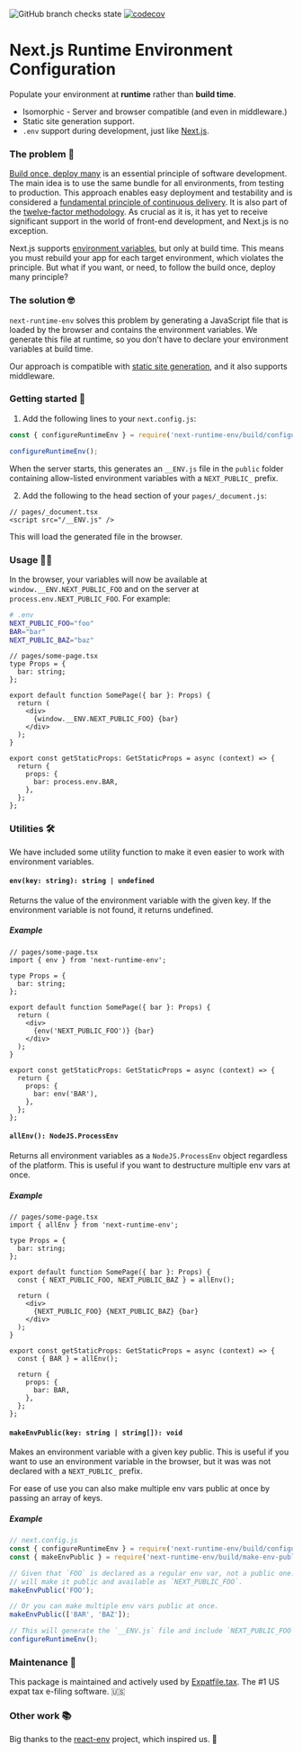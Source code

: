 ![GitHub branch checks state][build-url] [![codecov][cov-img]][cov-url]

# Next.js Runtime Environment Configuration

Populate your environment at **runtime** rather than **build time**.

- Isomorphic - Server and browser compatible (and even in middleware.)
- Static site generation support.
- `.env` support during development, just like [Next.js][nextjs-env-vars-order].

### The problem 🤔

[Build once, deploy many][build-once-deploy-many-link] is an essential principle
of software development. The main idea is to use the same bundle for all
environments, from testing to production. This approach enables easy deployment
and testability and is considered a
[fundamental principle of continuous delivery][fundamental-principle-link]. It
is also part of the [twelve-factor methodology][twelve-factor-link]. As crucial
as it is, it has yet to receive significant support in the world of front-end
development, and Next.js is no exception.

Next.js supports [environment variables][nextjs-env-vars], but only at
build time. This means you must rebuild your app for each target environment,
which violates the principle. But what if you want, or need, to follow the build
once, deploy many principle?

### The solution 🤓

`next-runtime-env` solves this problem by generating a JavaScript file that is
loaded by the browser and contains the environment variables. We generate this
file at runtime, so you don't have to declare your environment variables at
build time.

Our approach is compatible with
[static site generation][static-generation-link], and it also supports
middleware.

### Getting started 🚀

1. Add the following lines to your `next.config.js`:

```js
const { configureRuntimeEnv } = require('next-runtime-env/build/configure');

configureRuntimeEnv();
```

When the server starts, this generates an `__ENV.js` file in the `public` folder
containing allow-listed environment variables with a `NEXT_PUBLIC_` prefix.

2. Add the following to the head section of your `pages/_document.js`:

```tsx
// pages/_document.tsx
<script src="/__ENV.js" />
```

This will load the generated file in the browser.

### Usage 🧑‍💻

In the browser, your variables will now be available at
`window.__ENV.NEXT_PUBLIC_FOO` and on the server at
`process.env.NEXT_PUBLIC_FOO`. For example:

```bash
# .env
NEXT_PUBLIC_FOO="foo"
BAR="bar"
NEXT_PUBLIC_BAZ="baz"
```

```tsx
// pages/some-page.tsx
type Props = {
  bar: string;
};

export default function SomePage({ bar }: Props) {
  return (
    <div>
      {window.__ENV.NEXT_PUBLIC_FOO} {bar}
    </div>
  );
}

export const getStaticProps: GetStaticProps = async (context) => {
  return {
    props: {
      bar: process.env.BAR,
    },
  };
};
```

### Utilities 🛠

We have included some utility function to make it even easier to work with
environment variables.

#### `env(key: string): string | undefined`

Returns the value of the environment variable with the given key. If the
environment variable is not found, it returns undefined.

##### Example

```tsx
// pages/some-page.tsx
import { env } from 'next-runtime-env';

type Props = {
  bar: string;
};

export default function SomePage({ bar }: Props) {
  return (
    <div>
      {env('NEXT_PUBLIC_FOO')} {bar}
    </div>
  );
}

export const getStaticProps: GetStaticProps = async (context) => {
  return {
    props: {
      bar: env('BAR'),
    },
  };
};
```

#### `allEnv(): NodeJS.ProcessEnv`

Returns all environment variables as a `NodeJS.ProcessEnv` object regardless of
the platform. This is useful if you want to destructure multiple env vars at
once.

##### Example

```tsx
// pages/some-page.tsx
import { allEnv } from 'next-runtime-env';

type Props = {
  bar: string;
};

export default function SomePage({ bar }: Props) {
  const { NEXT_PUBLIC_FOO, NEXT_PUBLIC_BAZ } = allEnv();

  return (
    <div>
      {NEXT_PUBLIC_FOO} {NEXT_PUBLIC_BAZ} {bar}
    </div>
  );
}

export const getStaticProps: GetStaticProps = async (context) => {
  const { BAR } = allEnv();

  return {
    props: {
      bar: BAR,
    },
  };
};
```

#### `makeEnvPublic(key: string | string[]): void`

Makes an environment variable with a given key public. This is useful if you
want to use an environment variable in the browser, but it was was not declared
with a `NEXT_PUBLIC_` prefix.

For ease of use you can also make multiple env vars public at once by passing an
array of keys.

##### Example

```js
// next.config.js
const { configureRuntimeEnv } = require('next-runtime-env/build/configure');
const { makeEnvPublic } = require('next-runtime-env/build/make-env-public');

// Given that `FOO` is declared as a regular env var, not a public one. This
// will make it public and available as `NEXT_PUBLIC_FOO`.
makeEnvPublic('FOO');

// Or you can make multiple env vars public at once.
makeEnvPublic(['BAR', 'BAZ']);

// This will generate the `__ENV.js` file and include `NEXT_PUBLIC_FOO`.
configureRuntimeEnv();
```

### Maintenance 👷

This package is maintained and actively used by [Expatfile.tax][expatfile-site].
The #1 US expat tax e-filing software. 🇺🇸

### Other work 📚

Big thanks to the [react-env][react-env-repo] project, which inspired us. 🙏

[build-url]: https://img.shields.io/github/checks-status/expatfile/next-runtime-env/main
[cov-img]: https://codecov.io/gh/expatfile/next-runtime-env/branch/main/graph/badge.svg?token=mbGgsweFuP
[cov-url]: https://codecov.io/gh/expatfile/next-runtime-env
[nextjs-env-vars-order]: https://nextjs.org/docs/basic-features/environment-variables#environment-variable-load-order
[build-once-deploy-many-link]: https://www.mikemcgarr.com/blog/build-once-deploy-many.html
[fundamental-principle-link]: https://cloud.redhat.com/blog/build-once-deploy-anywhere
[twelve-factor-link]: https://12factor.net
[static-generation-link]: https://nextjs.org/docs/basic-features/pages#static-generation
[nextjs-env-vars]: https://nextjs.org/docs/basic-features/environment-variables
[react-env-repo]: https://github.com/andrewmclagan/react-env
[expatfile-site]: https://expatfile.tax
